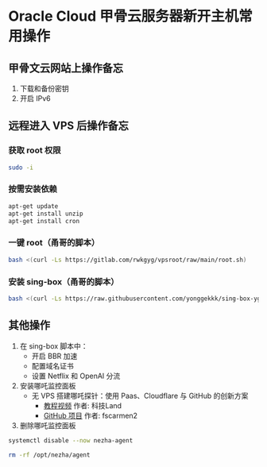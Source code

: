 # Oracle Cloud 甲骨云服务器新开主机常用操作

## 甲骨文云网站上操作备忘

1. 下载和备份密钥
2. 开启 IPv6

## 远程进入 VPS 后操作备忘

### 获取 root 权限
```bash
sudo -i
```

### 按需安装依赖
```bash
apt-get update
apt-get install unzip
apt-get install cron
```

### 一键 root（甬哥的脚本）
```bash
bash <(curl -Ls https://gitlab.com/rwkgyg/vpsroot/raw/main/root.sh)
```

### 安装 sing-box（甬哥的脚本）
```bash
bash <(curl -Ls https://raw.githubusercontent.com/yonggekkk/sing-box-yg/main/sb.sh)
```

## 其他操作

1. 在 sing-box 脚本中：
   - 开启 BBR 加速
   - 配置域名证书
   - 设置 Netflix 和 OpenAI 分流
2. 安装哪吒监控面板
   - 无 VPS 搭建哪吒探针：使用 Paas、Cloudflare 与 GitHub 的创新方案
     - [教程视频](https://www.youtube.com/watch?v=YaQFfMckXFQ) 作者: 科技Land
     - [GitHub 项目](https://github.com/fscarmen2/Argo-Nezha-Service-Container) 作者: fscarmen2
3. 删除哪吒监控面板
```bash
systemctl disable --now nezha-agent
```
```bash
rm -rf /opt/nezha/agent
```
